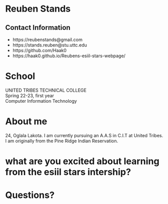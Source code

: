 # Reuben Stands  

## Contact Information  
<ul>
  <li>https://reubenstands@gmail.com</li>
  <li>https://stands.reuben@stu.uttc.edu</li>
  <li>https://github.com/Haak0</li>
  <li>https://haak0.github.io/Reubens-esiil-stars-webpage/</li>
</ul>  

# School  
UNITED TRIBES TECHNICAL COLLEGE  
Spring 22-23, first year  
Computer Information Technology  

# About me  
24, Oglala Lakota. I am currently pursuing an A.A.S in C.I.T at United Tribes. I am originally from the Pine Ridge Indian Reservation.

# what are you excited about learning from the esiil stars intership?

# Questions?  
